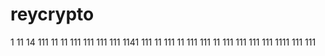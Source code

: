 # reycrypto
1
11
14
111
11
11
111
111
111
111
1141
111
11
111
11
111
111
11
111
111
111
111
1111
111
111

